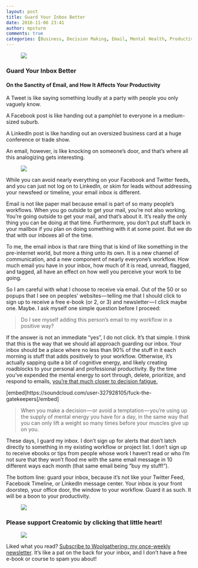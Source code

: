 ```yaml
---
layout: post
title: Guard Your Inbox Better
date: 2016-11-06 23:41
author: mpsturm
comments: true
categories: [Business, Decision Making, Email, Mental Health, Productivity, Uncategorized]
---
```



<figure>

<img src="https://mikesturmblog.files.wordpress.com/2016/11/5dbb3-1oflqokn0vymc5iaicced6q.jpeg">
</figure>

<h3>Guard Your Inbox Better</h3>
<h4>On the Sanctity of Email, and How It Affects Your Productivity</h4>
<p>A Tweet is like saying something loudly at a party with people you only vaguely know.</p>
<p>A Facebook post is like handing out a pamphlet to everyone in a medium-sized suburb.</p>
<p>A LinkedIn post is like handing out an oversized business card at a huge conference or trade show.</p>
<p>An email, however, is like knocking on someone’s door, and that’s where all this analogizing gets interesting.</p>
<figure>

<a href="http://www.creatomic.co"><img src="https://mikesturmblog.files.wordpress.com/2016/11/9674f-1kcj-re293uj0yeuhhtgobw.png"></a>
</figure><p>While you can avoid nearly everything on your Facebook and Twitter feeds, and you can just not log on to LinkedIn, or skim for leads without addressing your newsfeed or timeline, your email inbox is different.</p>
<p>Email is not like paper mail because email is part of so many people’s workflows. When you go outside to get your mail, you’re not also working. You’re going outside to get your mail, and that’s about it. It’s really the only thing you can be doing at that time. Furthermore, you don’t put stuff back in your mailbox if you plan on doing something with it at some point. But we do that with our inboxes all of the time.</p>
<p>To me, the email inbox is that rare thing that is kind of like something in the pre-internet world, but more a thing unto its own. It is a new channel of communication, and a new component of nearly everyone’s workflow. How much email you have in your inbox, how much of it is read, unread, flagged, and tagged, all have an effect on how well you perceive your work to be going.</p>
<p>So I am careful with what I choose to receive via email. Out of the 50 or so popups that I see on peoples’ websites — telling me that I should click to sign up to receive a free e-book (or 2, or 3) and newsletter — I click maybe one. Maybe. I ask myself one simple question before I proceed:</p>
<blockquote>Do I see myself adding this person’s email to my workflow in a positive way?</blockquote>
<p>If the answer is not an immediate “yes”, I do not click. It’s that simple. I think that this is the way that we should all approach guarding our inbox. Your inbox should be a place where no less than 90% of the stuff in it each morning is stuff that adds positively to your workflow. Otherwise, it’s actually sapping quite a bit of cognitive energy, and likely creating roadblocks to your personal and professional productivity. By the time you’ve expended the mental energy to sort through, delete, prioritize, and respond to emails, <a href="http://www.businessinsider.com/decision-fatigue-and-productive-mornings-2015-4" target="_blank">you’re that much closer to decision fatigue.</a></p>
[embed]https://soundcloud.com/user-327928105/fuck-the-gatekeepers[/embed]
<blockquote>When you make a decision — or avoid a temptation — you’re using up the supply of mental energy you have for a day, in the same way that you can only lift a weight so many times before your muscles give up on you.</blockquote>
<p>These days, I guard my inbox. I don’t sign up for alerts that don’t latch directly to something in my existing workflow or project list. I don’t sign up to receive ebooks or tips from people whose work I haven’t read or who I’m not sure that they won’t flood me with the same email message in 10 different ways each month (that same email being “buy my stuff!”).</p>
<p>The bottom line: guard your inbox, because it’s not like your Twitter Feed, Facebook Timeline, or LinkedIn message center. Your inbox is your front doorstep, your office door, the window to your workflow. Guard it as such. It will be a boon to your productivity.</p>
<figure>

<a href="http://www.mediumgrowthguide.com"><img src="https://mikesturmblog.files.wordpress.com/2016/11/8bdd9-1ewx-uqtvrnds_fuuyjbh9w.png"></a>
</figure><h3>Please support Creatomic by clicking that little heart!</h3>
<figure>

<img src="https://mikesturmblog.files.wordpress.com/2016/11/3bf41-1pnwka-kemwtwwkzrpxytjq.jpeg">
</figure><p>Liked what you read? <a href="http://tinyletter.com/mike_sturm" target="_blank">Subscribe to Woolgathering: my once-weekly newsletter</a>. It’s like a pat on the back for your inbox, and I don’t have a free e-book or course to spam you about!</p>


